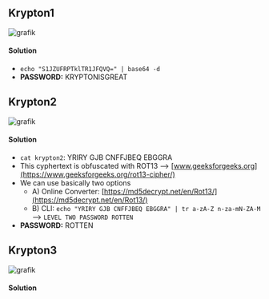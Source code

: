 ## Krypton1

![grafik](https://user-images.githubusercontent.com/84674087/142389933-9bfbba03-edd9-4fd8-9807-e2a43baf7504.png)

#### Solution
- `echo "S1JZUFRPTklTR1JFQVQ=" | base64 -d`
- **PASSWORD:** KRYPTONISGREAT

## Krypton2

![grafik](https://user-images.githubusercontent.com/84674087/142390864-36f9f8db-3b07-4f25-8062-bf3e529f8527.png)

#### Solution
- `cat krypton2`: YRIRY GJB CNFFJBEQ EBGGRA
- This cyphertext is obfuscated with ROT13 --> [www.geeksforgeeks.org](https://www.geeksforgeeks.org/rot13-cipher/)
- We can use basically two options
   - A) Online Converter: [https://md5decrypt.net/en/Rot13/](https://md5decrypt.net/en/Rot13/)
   - B) CLI: `echo "YRIRY GJB CNFFJBEQ EBGGRA" | tr a-zA-Z n-za-mN-ZA-M` --> `LEVEL TWO PASSWORD ROTTEN`
- **PASSWORD:** ROTTEN

## Krypton3

![grafik](https://user-images.githubusercontent.com/84674087/142392351-7456c62a-eb36-4fd7-8e9a-3598043db4bc.png)

#### Solution



